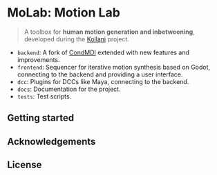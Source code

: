 # MoLab: Motion Lab

> A toolbox for **human motion generation and inbetweening**, developed during the [Kollani](https://ai.hdm-stuttgart.de/research/kollani/) project.

- `backend`: A fork of [CondMDI](https://setarehc.github.io/CondMDI/) extended with new features and improvements.
- `frontend`: Sequencer for iterative motion synthesis based on Godot, connecting to the backend and providing a user interface.
- `dcc`: Plugins for DCCs like Maya, connecting to the backend.
- `docs`: Documentation for the project.
- `tests`: Test scripts.

## Getting started

## Acknowledgements

## License
